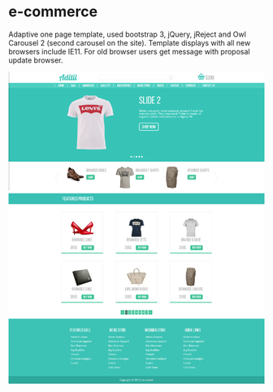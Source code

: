 # e-commerce
Adaptive one page template, used bootstrap 3, jQuery, jReject and Owl Carousel 2 (second carousel on the site). Template displays with all new browsers include IE11. For old browser users get message with proposal update browser.

![Screenshot](/images/screenshot.png?raw=true)

